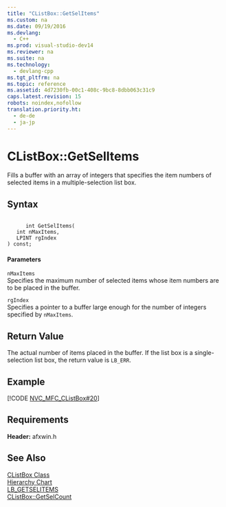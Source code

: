 ```yaml
---
title: "CListBox::GetSelItems"
ms.custom: na
ms.date: 09/19/2016
ms.devlang: 
  - C++
ms.prod: visual-studio-dev14
ms.reviewer: na
ms.suite: na
ms.technology: 
  - devlang-cpp
ms.tgt_pltfrm: na
ms.topic: reference
ms.assetid: 4d7230fb-00c1-408c-9bc8-8dbb063c31c9
caps.latest.revision: 15
robots: noindex,nofollow
translation.priority.ht: 
  - de-de
  - ja-jp
---
```

# CListBox::GetSelItems
Fills a buffer with an array of integers that specifies the item numbers of selected items in a multiple-selection list box.  
  
## Syntax  
  
```  
  
      int GetSelItems(  
   int nMaxItems,  
   LPINT rgIndex   
) const;  
```  
  
#### Parameters  
 `nMaxItems`  
 Specifies the maximum number of selected items whose item numbers are to be placed in the buffer.  
  
 `rgIndex`  
 Specifies a pointer to a buffer large enough for the number of integers specified by `nMaxItems`.  
  
## Return Value  
 The actual number of items placed in the buffer. If the list box is a single-selection list box, the return value is `LB_ERR`.  
  
## Example  
 [!CODE [NVC_MFC_CListBox#20](../CodeSnippet/VS_Snippets_Cpp/NVC_MFC_CListBox#20)]  
  
## Requirements  
 **Header:** afxwin.h  
  
## See Also  
 [CListBox Class](../vs140/CListBox-Class.md)   
 [Hierarchy Chart](../vs140/Hierarchy-Chart.md)   
 [LB_GETSELITEMS](http://msdn.microsoft.com/library/windows/desktop/bb761311)   
 [CListBox::GetSelCount](../vs140/CListBox--GetSelCount.md)